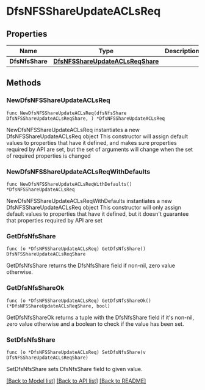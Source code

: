# DfsNFSShareUpdateACLsReq

## Properties

Name | Type | Description | Notes
------------ | ------------- | ------------- | -------------
**DfsNfsShare** | [**DfsNFSShareUpdateACLsReqShare**](DfsNFSShareUpdateACLsReqShare.md) |  | 

## Methods

### NewDfsNFSShareUpdateACLsReq

`func NewDfsNFSShareUpdateACLsReq(dfsNfsShare DfsNFSShareUpdateACLsReqShare, ) *DfsNFSShareUpdateACLsReq`

NewDfsNFSShareUpdateACLsReq instantiates a new DfsNFSShareUpdateACLsReq object
This constructor will assign default values to properties that have it defined,
and makes sure properties required by API are set, but the set of arguments
will change when the set of required properties is changed

### NewDfsNFSShareUpdateACLsReqWithDefaults

`func NewDfsNFSShareUpdateACLsReqWithDefaults() *DfsNFSShareUpdateACLsReq`

NewDfsNFSShareUpdateACLsReqWithDefaults instantiates a new DfsNFSShareUpdateACLsReq object
This constructor will only assign default values to properties that have it defined,
but it doesn't guarantee that properties required by API are set

### GetDfsNfsShare

`func (o *DfsNFSShareUpdateACLsReq) GetDfsNfsShare() DfsNFSShareUpdateACLsReqShare`

GetDfsNfsShare returns the DfsNfsShare field if non-nil, zero value otherwise.

### GetDfsNfsShareOk

`func (o *DfsNFSShareUpdateACLsReq) GetDfsNfsShareOk() (*DfsNFSShareUpdateACLsReqShare, bool)`

GetDfsNfsShareOk returns a tuple with the DfsNfsShare field if it's non-nil, zero value otherwise
and a boolean to check if the value has been set.

### SetDfsNfsShare

`func (o *DfsNFSShareUpdateACLsReq) SetDfsNfsShare(v DfsNFSShareUpdateACLsReqShare)`

SetDfsNfsShare sets DfsNfsShare field to given value.



[[Back to Model list]](../README.md#documentation-for-models) [[Back to API list]](../README.md#documentation-for-api-endpoints) [[Back to README]](../README.md)


